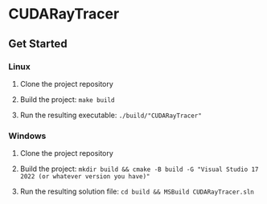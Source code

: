 # CUDARayTracer

## Get Started

### Linux

1. Clone the project repository

2. Build the project: `make build`

3. Run the resulting executable: `./build/"CUDARayTracer"`

### Windows

1. Clone the project repository

2. Build the project: `mkdir build && cmake -B build -G "Visual Studio 17 2022 (or whatever version you have)" `

3. Run the resulting solution file: `cd build && MSBuild CUDARayTracer.sln`

